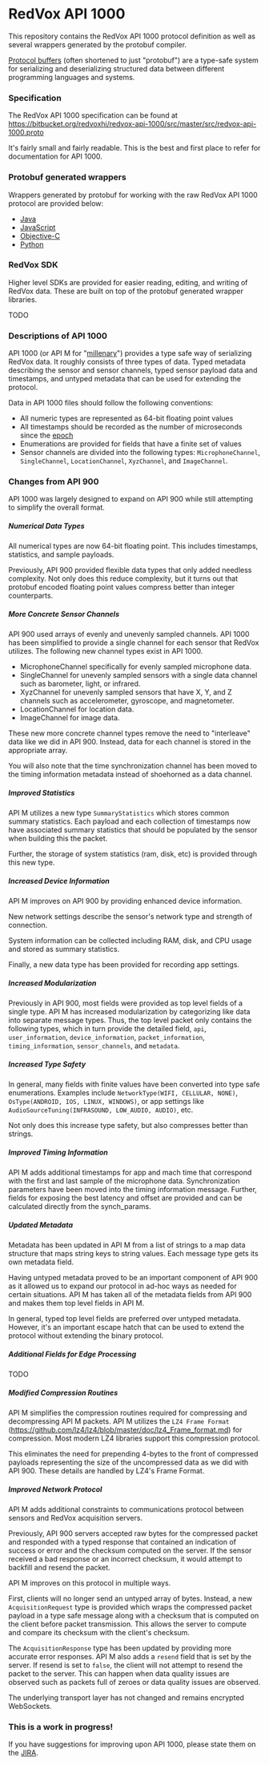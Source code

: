 # RedVox API 1000

This repository contains the RedVox API 1000 protocol definition as well as several wrappers generated by the protobuf compiler.

[Protocol buffers](https://developers.google.com/protocol-buffers) (often shortened to just "protobuf") are a type-safe system for serializing and deserializing structured data between different programming languages and systems.

### Specification

The RedVox API 1000 specification can be found at https://bitbucket.org/redvoxhi/redvox-api-1000/src/master/src/redvox-api-1000.proto

It's fairly small and fairly readable. This is the best and first place to refer for documentation for API 1000.

### Protobuf generated wrappers

Wrappers generated by protobuf for working with the raw RedVox API 1000 protocol are provided below:

* [Java](https://bitbucket.org/redvoxhi/redvox-api-1000/src/master/src/java/)
* [JavaScript](https://bitbucket.org/redvoxhi/redvox-api-1000/src/master/src/js/)
* [Objective-C](https://bitbucket.org/redvoxhi/redvox-api-1000/src/master/src/obj-c/)
* [Python](https://bitbucket.org/redvoxhi/redvox-api-1000/src/master/src/python/) 

### RedVox SDK

Higher level SDKs are provided for easier reading, editing, and writing of RedVox data. These are built on top of the protobuf generated wrapper libraries.

TODO

### Descriptions of API 1000 

API 1000 (or API M for "[millenary](https://www.merriam-webster.com/dictionary/millenary)") provides a type safe way of serializing RedVox data. It roughly consists of three types of data. Typed metadata describing the sensor and sensor channels, typed sensor payload data and timestamps, and untyped metadata that can be used for extending the protocol. 

Data in API 1000 files should follow the following conventions:

* All numeric types are represented as 64-bit floating point values
* All timestamps should be recorded as the number of microseconds since the [epoch](https://en.wikipedia.org/wiki/Unix_time)
* Enumerations are provided for fields that have a finite set of values
* Sensor channels are divided into the following types: `MicrophoneChannel`, `SingleChannel`, `LocationChannel`, `XyzChannel`, and `ImageChannel`.

### Changes from API 900

API 1000 was largely designed to expand on API 900 while still attempting to simplify the overall format.

##### Numerical Data Types

All numerical types are now 64-bit floating point. This includes timestamps, statistics, and sample payloads. 

Previously, API 900 provided flexible data types that only added needless complexity. Not only does this reduce complexity, but it turns out that protobuf encoded floating point values compress better than integer counterparts. 

##### More Concrete Sensor Channels

API 900 used arrays of evenly and unevenly sampled channels. API 1000 has been simplified to provide a single channel for each sensor that RedVox utilizes. The following new channel types exist in API 1000.

* MicrophoneChannel specifically for evenly sampled microphone data.
* SingleChannel for unevenly sampled sensors with a single data channel such as barometer, light, or infrared.
* XyzChannel for unevenly sampled sensors that have X, Y, and Z channels such as accelerometer, gyroscope, and magnetometer.
* LocationChannel for location data.
* ImageChannel for image data.

These new more concrete channel types remove the need to "interleave" data like we did in API 900. Instead, data for each channel is stored in the appropriate array. 

You will also note that the time synchronization channel has been moved to the timing information metadata instead of shoehorned as a data channel.

##### Improved Statistics

API M utilizes a new type `SummaryStatistics` which stores common summary statistics. Each payload and each collection of timestamps now have associated summary statistics that should be populated by the sensor when building this the packet.

Further, the storage of system statistics (ram, disk, etc) is provided through this new type.

##### Increased Device Information

API M improves on API 900 by providing enhanced device information. 

New network settings describe the sensor's network type and strength of connection. 

System information can be collected including RAM, disk, and CPU usage and stored as summary statistics.

Finally, a new data type has been provided for recording app settings.   

##### Increased Modularization

Previously in API 900, most fields were provided as top level fields of a single type. API M has increased modularization by categorizing like data into separate message types. Thus, the top level packet only contains the following types, which in turn provide the detailed field, `api`, `user_information`, `device_information`, `packet_information`, `timing_information`, `sensor_channels`, and `metadata`.

##### Increased Type Safety

In general, many fields with finite values have been converted into type safe enumerations. Examples include `NetworkType(WIFI, CELLULAR, NONE)`, `OsType(ANDROID, IOS, LINUX, WINDOWS)`, or app settings like `AudioSourceTuning(INFRASOUND, LOW_AUDIO, AUDIO)`, etc.

Not only does this increase type safety, but also compresses better than strings.

##### Improved Timing Information

API M adds additional timestamps for app and mach time that correspond with the first and last sample of the microphone data. Synchronization parameters have been moved into the timing information message. Further, fields for exposing the best latency and offset are provided and can be calculated directly from the synch_params.

##### Updated Metadata

Metadata has been updated in API M from a list of strings to a map data structure that maps string keys to string values. Each message type gets its own metadata field. 

Having untyped metadata proved to be an important component of API 900 as it allowed us to expand our protocol in ad-hoc ways as needed for certain situations. API M has taken all of the metadata fields from API 900 and makes them top level fields in API M.

In general, typed top level fields are preferred over untyped metadata. However, it's an important escape hatch that can be used to extend the protocol without extending the binary protocol. 

##### Additional Fields for Edge Processing

TODO

##### Modified Compression Routines

API M simplifies the compression routines required for compressing and decompressing API M packets. API M utilizes the `LZ4 Frame Format` (https://github.com/lz4/lz4/blob/master/doc/lz4_Frame_format.md) for compression. Most modern LZ4 libraries support this compression protocol. 

This eliminates the need for prepending 4-bytes to the front of compressed payloads representing the size of the uncompressed data as we did with API 900. These details are handled by LZ4's Frame Format.  

##### Improved Network Protocol

API M adds additional constraints to communications protocol between sensors and RedVox acquisition servers.

Previously, API 900 servers accepted raw bytes for the compressed packet and responded with a typed response that contained an indication of success or error and the checksum computed on the server. If the sensor received a bad response or an incorrect checksum, it would attempt to backfill and resend the packet.

API M improves on this protocol in multiple ways.

First, clients will no longer send an untyped array of bytes. Instead, a new `AcquisitionRequest` type is provided which wraps the compressed packet payload in a type safe message along with a checksum that is computed on the client before packet transmission. This allows the server to compute and compare its checksum with the client's checksum.
 
 The `AcquisitionResponse` type has been updated by providing more accurate error responses. API M also adds a `resend` field that is set by the server. If resend is set to `false`, the client will not attempt to resend the packet to the server. This can happen when data quality issues are observed such as packets full of zeroes or data quality issues are observed.

The underlying transport layer has not changed and remains encrypted WebSockets.

### This is a work in progress!

If you have suggestions for improving upon API 1000, please state them on the [JIRA](https://redvox.atlassian.net/secure/RapidBoard.jspa?rapidView=2&projectKey=REDVOX&modal=detail&selectedIssue=REDVOX-227).
